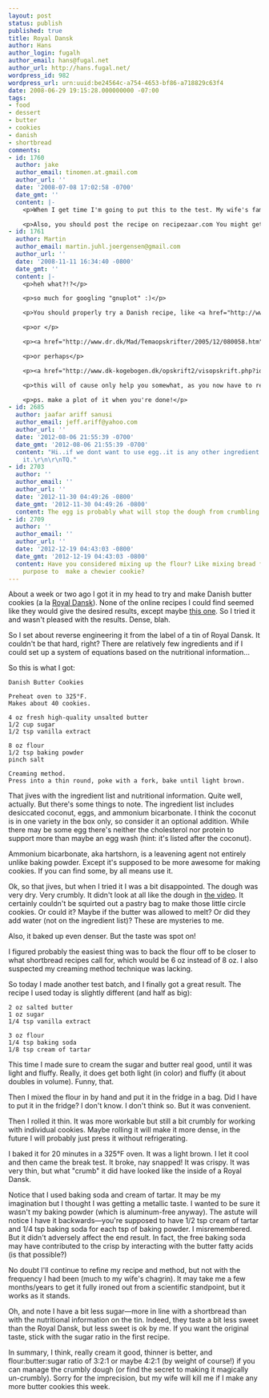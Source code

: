 ```yaml
---
layout: post
status: publish
published: true
title: Royal Dansk
author: Hans
author_login: fugalh
author_email: hans@fugal.net
author_url: http://hans.fugal.net/
wordpress_id: 982
wordpress_url: urn:uuid:be24564c-a754-4653-bf86-a718829c63f4
date: 2008-06-29 19:15:28.000000000 -07:00
tags:
- food
- dessert
- butter
- cookies
- danish
- shortbread
comments:
- id: 1760
  author: jake
  author_email: tinomen.at.gmail.com
  author_url: ''
  date: '2008-07-08 17:02:58 -0700'
  date_gmt: ''
  content: |-
    <p>When I get time I'm going to put this to the test. My wife's family is from Denmark so I'll ask grandma what she thinks.</p>

    <p>Also, you should post the recipe on recipezaar.com You might get some good input.</p>
- id: 1761
  author: Martin
  author_email: martin.juhl.joergensen@gmail.com
  author_url: ''
  date: '2008-11-11 16:34:40 -0800'
  date_gmt: ''
  content: |-
    <p>heh what?!?</p>

    <p>so much for googling "gnuplot" :)</p>

    <p>You should properly try a Danish recipe, like <a href="http://www.kageopskrifter.dk/Smaa%20kager/Vaniliekranse.htm" rel="nofollow">http://www.kageopskrifter.dk/Smaa%20kager/Vaniliekranse.htm</a></p>

    <p>or </p>

    <p><a href="http://www.dr.dk/Mad/Temaopskrifter/2005/12/080058.htm" rel="nofollow">http://www.dr.dk/Mad/Temaopskrifter/2005/12/080058.htm</a></p>

    <p>or perhaps</p>

    <p><a href="http://www.dk-kogebogen.dk/opskrift2/visopskrift.php?id=182&amp;amp;Jul&amp;amp;Vanillekranse%20(ca%20150%20stk)" rel="nofollow">http://www.dk-kogebogen.dk/opskrift2/visopskrift.php?id=182&amp;Jul&amp;Vanillekranse%20(ca%20150%20stk)</a></p>

    <p>this will of cause only help you somewhat, as you now have to reverse engineer the Danish language ;)</p>

    <p>ps. make a plot of it when you're done!</p>
- id: 2685
  author: jaafar ariff sanusi
  author_email: jeff.ariff@yahoo.com
  author_url: ''
  date: '2012-08-06 21:55:39 -0700'
  date_gmt: '2012-08-06 21:55:39 -0700'
  content: "Hi..if we dont want to use egg..it is any other ingredient to replace
    it.\r\n\r\nTQ."
- id: 2703
  author: ''
  author_email: ''
  author_url: ''
  date: '2012-11-30 04:49:26 -0800'
  date_gmt: '2012-11-30 04:49:26 -0800'
  content: The egg is probably what will stop the dough from crumbling
- id: 2709
  author: ''
  author_email: ''
  author_url: ''
  date: '2012-12-19 04:43:03 -0800'
  date_gmt: '2012-12-19 04:43:03 -0800'
  content: Have you considered mixing up the flour? Like mixing bread flour with all
    purpose to  make a chewier cookie?
---
```

<p>About a week or two ago I got it in my head to try and make Danish butter cookies (a la <a href="http://www.cookies.dk/Brands/Royal%20Dansk.aspx">Royal Dansk</a>). None of the online recipes I could find seemed like they would give the desired results, except maybe <a href="http://www.saunalahti.fi/~marian1/gourmet/15_23.htm">this one</a>. So I tried it and wasn't pleased with the results. Dense, blah.</p>

<p>So I set about reverse engineering it from the label of a tin of Royal Dansk. It couldn't be that hard, right? There are relatively few ingredients and if I could set up a system of equations based on the nutritional information...</p>

<p>So this is what I got:</p>

<pre><code>Danish Butter Cookies

Preheat oven to 325°F.
Makes about 40 cookies.

4 oz fresh high-quality unsalted butter
1/2 cup sugar
1/2 tsp vanilla extract

8 oz flour
1/2 tsp baking powder
pinch salt

Creaming method.
Press into a thin round, poke with a fork, bake until light brown.
</code></pre>

<p>That jives with the ingredient list and nutritional information. Quite well, actually. But there's some things to note. The ingredient list includes desiccated coconut, eggs, and ammonium bicarbonate. I think the coconut is in one variety in the box only, so consider it an optional addition. While there may be some egg there's neither the cholesterol nor protein to support more than maybe an egg wash (hint: it's listed after the coconut). </p>

<p>Ammonium bicarbonate, aka hartshorn, is a leavening agent not entirely unlike baking powder. Except it's supposed to be more awesome for making cookies. If you can find some, by all means use it.</p>

<p>Ok, so that jives, but when I tried it I was a bit disappointed. The dough was very dry. Very crumbly. It didn't look at all like the dough in <a href="http://www.cookies.dk/files/billeder/indhold/flash/dcivideo.wmv">the video</a>. It certainly couldn't be squirted out a pastry bag to make those little circle cookies. Or could it? Maybe if the butter was allowed to melt? Or did they add water (not on the ingredient list)? These are mysteries to me.</p>

<p>Also, it baked up even denser. But the taste was spot on!</p>

<p>I figured probably the easiest thing was to back the flour off to be closer to what shortbread recipes call for, which would be 6 oz instead of 8 oz. I also suspected my creaming method technique was lacking.</p>

<p>So today I made another test batch, and I finally got a great result. The recipe I used today is slightly different (and half as big):</p>

<pre><code>2 oz salted butter
1 oz sugar
1/4 tsp vanilla extract

3 oz flour
1/4 tsp baking soda
1/8 tsp cream of tartar
</code></pre>

<p>This time I made sure to cream the sugar and butter real good, until it was light and fluffy. Really, it does get both light (in color) and fluffy (it about doubles in volume). Funny, that.</p>

<p>Then I mixed the flour in by hand and put it in the fridge in a bag. Did I have to put it in the fridge? I don't know. I don't think so. But it was convenient.</p>

<p>Then I rolled it thin. It was more workable but still a bit crumbly for working with individual cookies. Maybe rolling it will make it more dense, in the future I will probably just press it without refrigerating.</p>

<p>I baked it for 20 minutes in a 325°F oven. It was a light brown. I let it cool and then came the break test. It broke, nay snapped! It was crispy. It was very thin, but what "crumb" it did have looked like the inside of a Royal Dansk.</p>

<p>Notice that I used baking soda and cream of tartar. It may be my imagination but I thought I was getting a metallic taste. I wanted to be sure it wasn't my baking powder (which is aluminum-free anyway). The astute will notice I have it backwards—you're supposed to have 1/2 tsp cream of tartar and 1/4 tsp baking soda for each tsp of baking powder. I misremembered. But it didn't adversely affect the end result. In fact, the free baking soda may have contributed to the crisp by interacting with the butter fatty acids (is that possible?) </p>

<p>No doubt I'll continue to refine my recipe and method, but not with the frequency I had been (much to my wife's chagrin). It may take me a few months/years to get it fully ironed out from a scientific standpoint, but it works as it stands.</p>

<p>Oh, and note I have a bit less sugar—more in line with a shortbread than with the nutritional information on the tin. Indeed, they taste a bit less sweet than the Royal Dansk, but less sweet is ok by me. If you want the original taste, stick with the sugar ratio in the first recipe.</p>

<p>In summary, I think, really cream it good, thinner is better, and flour:butter:sugar ratio of 3:2:1 or maybe 4:2:1 (by weight of course!) if you can manage the crumbly dough (or find the secret to making it magically un-crumbly). Sorry for the imprecision, but my wife will kill me if I make any more butter cookies this week.</p>
